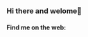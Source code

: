 ### Hi there and welome👋



#### Find me on the web: 

<a href="https://www.twitter.com/jibsyyyyy" src="https://raw.githubusercontent.com/carlsednaoui/gitsocial/master/assets/icons%20with%20padding/twitter.png"></a>

<!--
**AjibolaMatthew1/AjibolaMatthew1** is a ✨ _special_ ✨ repository because its `README.md` (this file) appears on your GitHub profile.

Here are some ideas to get you started:

- 🔭 I’m currently working on ...
- 🌱 I’m currently learning ...
- 👯 I’m looking to collaborate on ...
- 🤔 I’m looking for help with ...
- 💬 Ask me about ...
- 📫 How to reach me: ...
- 😄 Pronouns: ...
- ⚡ Fun fact: ...
-->

